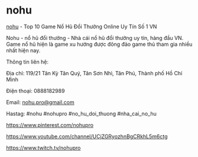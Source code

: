# nohu

[nohu](https://nohu.pro/) - Top 10 Game Nổ Hũ Đổi Thưởng Online Uy Tín Số 1 VN

Nohu - nổ hũ đổi thưởng - Nhà cái nổ hũ đổi thưởng uy tín, hàng đầu VN. Game nổ hũ hiện là game xu hướng được đông đảo game thủ tham gia nhiều nhất hiện nay.

Thông tin liên hệ:

Địa chỉ: 119/21 Tân Kỳ Tân Quý, Tân Sơn Nhì, Tân Phú, Thành phố Hồ Chí Minh

Điện thoại: 0888182989

Email: nohu.pro@gmail.com

Hastag: #nohu #nohupro #no_hu_doi_thuong #nha_cai_no_hu

https://www.pinterest.com/nohupro

https://www.youtube.com/channel/UCjZGRyozhnBgCRkhL5m6ctg

https://www.twitch.tv/nohupro

